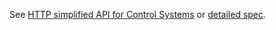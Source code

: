 See [HTTP simplified API for Control Systems](http://habitech.s3.amazonaws.com/PDFs/YAM/MusicCast/Yamaha%20MusicCast%20HTTP%20simplified%20API%20for%20ControlSystems.pdf) or [detailed spec](https://community-openhab-org.s3-eu-central-1.amazonaws.com/original/2X/f/f788d96dc1d4c3caaadd4eb1d87457c0b253d7f2.pdf).

